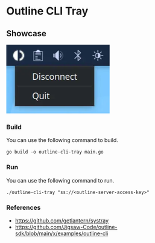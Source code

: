 # Outline CLI Tray

## Showcase
![Showcase](./showcase.webp)

### Build
You can use the following command to build.
```
go build -o outline-cli-tray main.go
```

### Run
You can use the following command to run.
```
./outline-cli-tray "ss://<outline-server-access-key>"
```

### References
- https://github.com/getlantern/systray
- https://github.com/Jigsaw-Code/outline-sdk/blob/main/x/examples/outline-cli

